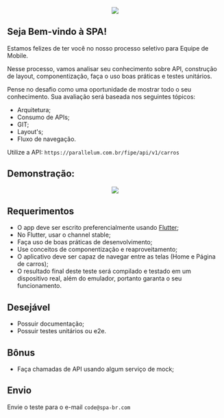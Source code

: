 <center><div><img src="https://avatars.githubusercontent.com/u/91892865?s=200&v=4" /></div></center>

## Seja Bem-vindo à SPA!
Estamos felizes de ter você no nosso processo seletivo para Equipe de Mobile.

Nesse processo, vamos analisar seu conhecimento sobre API, construção de layout, componentização, faça o uso boas práticas e testes unitários.

Pense no desafio como uma oportunidade de mostrar todo o seu conhecimento. Sua avaliação será baseada nos seguintes tópicos:

* Arquitetura;
* Consumo de APIs;
* GIT;
* Layout's;
* Fluxo de navegação.

Utilize a API: `https://parallelum.com.br/fipe/api/v1/carros`

## Demonstração:

<center><img src="mobcar.gif" /></center>

## Requerimentos

* O app deve ser escrito preferencialmente usando [Flutter](https://flutter.dev);
* No Flutter, usar o channel stable;
* Faça uso de boas práticas de desenvolvimento;
* Use conceitos de componentização e reaproveitamento;
* O aplicativo deve ser capaz de navegar entre as telas (Home e Página de carros);
* O resultado final deste teste será compilado e testado em um dispositivo real, além do emulador, portanto garanta o seu funcionamento.

## Desejável

* Possuir documentação;
* Possuir testes unitários ou e2e.

## Bônus

* Faça chamadas de API usando algum serviço de mock;

## Envio

Envie o teste para o e-mail `code@spa-br.com`